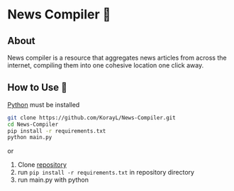# News Compiler 📰

## About

News compiler is a resource that aggregates news articles from across the internet, compiling them into one cohesive location one click away.

## How to Use 📜

[Python](https://www.python.org/downloads/) must be installed

```sh
git clone https://github.com/KorayL/News-Compiler.git
cd News-Compiler
pip install -r requirements.txt
python main.py
```

or

1. Clone [repository](https://github.com/KorayL/News-Compiler.git)
2. run `pip install -r requirements.txt` in repository directory
3. run main.py with python
